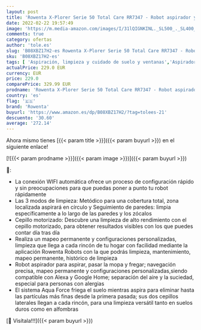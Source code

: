 ```yaml
---
layout: post
title: 'Rowenta X-Plorer Serie 50 Total Care RR7347 - Robot aspirador y fregasuelos  con mapeo conectado  1500 Pa  mascotas y alergias  Alexa y Google Assistant  3 mopas  3 velocidades  120 min autonomía'
date: 2022-02-22 19:57:49
image: 'https://m.media-amazon.com/images/I/31lQIGNKINL._SL500_._SL400_.jpg'
comments: true
category: ofertas
author: 'tole.es'
slug: 'B08XBZ17H2-es Rowenta X-Plorer Serie 50 Total Care RR7347 - Robot...'
sku: 'B08XBZ17H2-es'
tags: [ 'Aspiración, limpieza y cuidado de suelo y ventanas','Aspiradoras','Hogar y cocina','Robots aspiradores','alexa','rowenta', ]
actualPrice: 229.0 EUR
currency: EUR
price: 229.0
comparePrice: 329.99 EUR
prodname: 'Rowenta X-Plorer Serie 50 Total Care RR7347 - Robot aspirador y fregasuelos  con mapeo conectado  1500 Pa  mascotas y alergias  Alexa y Google Assistant  3 mopas  3 velocidades  120 min autonomía'
country: 'es'
flag: '🇪🇸'
brand: 'Rowenta'
buyurl: 'https://www.amazon.es/dp/B08XBZ17H2/?tag=tolees-21'
descuento: '30.60'
average: '272.14'
---
```


Ahora mismo tienes [{{< param title >}}]({{< param buyurl >}}) en el siguiente enlace!

[![{{< param prodname >}}]({{< param image >}})]({{< param buyurl >}})

🔎:

- La conexión WIFI automática ofrece un proceso de configuración rápido y sin preocupaciones para que puedas poner a punto tu robot rápidamente
- Las 3 modos de limpieza: Metódico para una cobertura total, zona localizada aspirará en círculo y Seguimiento de paredes: limpia específicamente a lo largo de las paredes y los zócalos
- Cepillo motorizado: Descubre una limpieza de alto rendimiento con el cepillo motorizado, para obtener resultados visibles con los que puedes contar día tras día
- Realiza un mapeo permanente y configuraciones personalizadas, limpieza que llega a cada rincón de tu hogar con facilidad mediante la aplicación Rowenta Robots con la que podrás limpieza, mantenimiento, mapeo permanente, histórico de limpieza
- Robot aspirador para aspirar, pasar la mopa y fregar; navegación precisa, mapeo permanente y configuraciones personalizadas,siendo compatible con Alexa y Google Home; separación del aire y la suciedad, especial para personas con alergias
- El sistema Aqua Force friega el suelo mientras aspira para eliminar hasta las partículas más finas desde la primera pasada; sus dos cepillos laterales llegan a cada rincón, para una limpieza versátil tanto en suelos duros como en alfombras

[🛒 Visítala!!!]({{< param buyurl >}})
